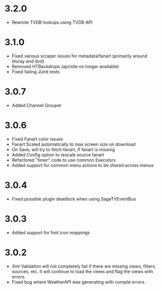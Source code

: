 # 3.2.0
* Rewrote TVDB lookups using TVDB API

# 3.1.0
* Fixed various scraper issues for metadata/fanart (primarily around bluray and dvd)
* Removed HTBackdrops (api/site no longer available)
* Fixed failing JUnit tests

# 3.0.7
* Added Channel Grouper

# 3.0.6
* Fixed Fanart color issues
* Fanart Scaled automatically to max screen size on download
* On Save, will try to fetch fanart, if fanart is missing
* Added Config option to rescale source fanart
* Refactored "timer" code to use common Executors
* Added support for common menu actions to be shared across menus


# 3.0.4
* Fixed possible plugin deadlock when using SageTVEventBus

# 3.0.3
* Added support for font icon mappings

# 3.0.2
* Xml Validation will not completely fail if there are missing views, filters, sources, etc.  It will continue to load the views and flag the views with errors.
* Fixed bug where WeatherAPI was generating with compile errors.